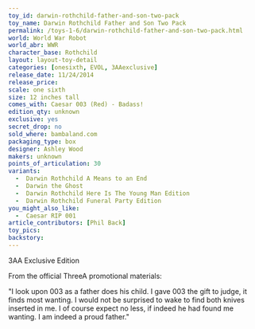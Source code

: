 ```yaml
---
toy_id: darwin-rothchild-father-and-son-two-pack
toy_name: Darwin Rothchild Father and Son Two Pack
permalink: /toys-1-6/darwin-rothchild-father-and-son-two-pack.html
world: World War Robot
world_abr: WWR
character_base: Rothchild
layout: layout-toy-detail
categories: [onesixth, EVOL, 3AAexclusive]
release_date: 11/24/2014
release_price: 
scale: one sixth
size: 12 inches tall
comes_with: Caesar 003 (Red) - Badass!
edition_qty: unknown
exclusive: yes
secret_drop: no
sold_where: bambaland.com
packaging_type: box
designer: Ashley Wood
makers: unknown
points_of_articulation: 30
variants: 
  -  Darwin Rothchild A Means to an End
  -  Darwin the Ghost
  -  Darwin Rothchild Here Is The Young Man Edition
  -  Darwin Rothchild Funeral Party Edition
you_might_also_like: 
  -  Caesar RIP 001
article_contributors: [Phil Back]
toy_pics: 
backstory:
---
```

3AA Exclusive Edition

From the official ThreeA promotional materials:

"I look upon 003 as a father does his child.
I gave 003 the gift to judge, it finds most wanting.
I would not be surprised to wake to find both knives inserted in me.
I of course expect no less, if indeed he had found me wanting.
I am indeed a proud father."